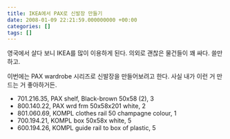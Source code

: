 ```yaml
---
title: IKEA에서 PAX로 신발장 만들기
date: 2008-01-09 22:21:59.000000000 +00:00
categories: []
tags: []
---
```

<p>영국에서 살다 보니 IKEA를 많이 이용하게 된다. 의외로 괜찮은 물건들이 꽤 싸다. 쓸만하고.</p>
<p>이번에는 PAX wardrobe 시리즈로 신발장을 만들어보려고 한다. 사실 내가 이런 거 만드는 거 좋아하거든.</p>
<ul>
<li>701.216.35, PAX shelf, Black-brown 50x58 (2), 3</li>
<li>800.140.22, PAX wrd frm 50x58x201 white, 2</li>
<li>801.060.69, KOMPL clothes rail 50 champagne colour, 1</li>
<li>700.194.21, KOMPL box 50x58x white, 5</li>
<li>600.194.26, KOMPL guide rail to box of plastic, 5</li>
</ul>
